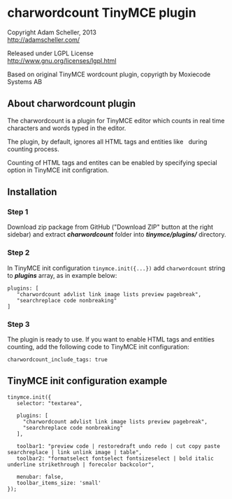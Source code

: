 charwordcount TinyMCE plugin
=======================
                                             
Copyright Adam Scheller, 2013  
<http://adamscheller.com/>
                    
Released under LGPL License  
<http://www.gnu.org/licenses/lgpl.html>  

Based on original TinyMCE wordcount plugin, 
copyrigth by Moxiecode Systems AB


About charwordcount plugin
---------------------

The charwordcount is a plugin for TinyMCE editor which counts
in real time characters and words typed in the editor.

The plugin, by default, ignores all HTML tags and entities like &nbsp;
during counting process. 

Counting of HTML tags and entites can be enabled by specifying
special option in TinyMCE init configration.



Installation
----------
### Step 1
Download zip package from GitHub ("Download ZIP" button at the right sidebar) and extract ***charwordcount*** folder into ***tinymce/plugins/*** directory.

### Step 2
In TinyMCE init configuration `tinymce.init({...})`
add `charwordcount` string to ***plugins*** array, as in example below:

    plugins: [
       "charwordcount advlist link image lists preview pagebreak",
       "searchreplace code nonbreaking"
    ]

### Step 3
The plugin is ready to use. If you want to enable HTML tags and entities
counting, add the following code to TinyMCE init configuration:

    charwordcount_include_tags: true



TinyMCE init configuration example
----------------------------

    tinymce.init({
       selector: "textarea",

       plugins: [
         "charwordcount advlist link image lists preview pagebreak",
         "searchreplace code nonbreaking"
       ],

       toolbar1: "preview code | restoredraft undo redo | cut copy paste searchreplace | link unlink image | table",
       toolbar2: "formatselect fontselect fontsizeselect | bold italic underline strikethrough | forecolor backcolor",

       menubar: false,
       toolbar_items_size: 'small'
    });

